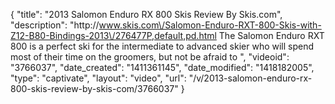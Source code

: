 {
    "title": "2013 Salomon Enduro RX 800 Skis Review By Skis.com",
    "description": "http:\/\/www.skis.com\/Salomon-Enduro-RXT-800-Skis-with-Z12-B80-Bindings-2013\/276477P,default,pd.html  The Salomon Enduro RXT 800 is a perfect ski for the intermediate to advanced skier who will spend most of their time on the groomers, but not be afraid to ",
    "videoid": "3766037",
    "date_created": "1411361145",
    "date_modified": "1418182005",
    "type": "captivate",
    "layout": "video",
    "url": "\/v\/2013-salomon-enduro-rx-800-skis-review-by-skis-com\/3766037"
}